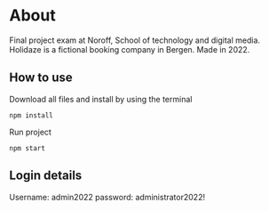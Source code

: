 # About

Final project exam at Noroff, School of technology and digital media. Holidaze is a fictional booking company in Bergen. Made in 2022.

## How to use

Download all files and install by using the terminal

`npm install`

Run project

`npm start`

## Login details

Username: admin2022
password: administrator2022!

